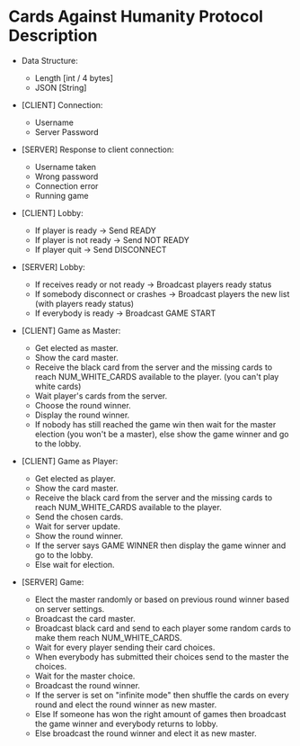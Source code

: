 # Cards Against Humanity Protocol Description

- Data Structure:
  - Length [int / 4 bytes]
  - JSON [String]

- [CLIENT] Connection:
  - Username
  - Server Password
- [SERVER] Response to client connection:
  - Username taken
  - Wrong password
  - Connection error
  - Running game

- [CLIENT] Lobby:
  - If player is ready -> Send READY
  - If player is not ready -> Send NOT READY
  - If player quit -> Send DISCONNECT
- [SERVER] Lobby:
  - If receives ready or not ready -> Broadcast players ready status
  - If somebody disconnect or crashes -> Broadcast players the new list (with players ready status)
  - If everybody is ready -> Broadcast GAME START

- [CLIENT] Game as Master:
  - Get elected as master.
  - Show the card master.
  - Receive the black card from the server and the missing cards to reach NUM_WHITE_CARDS available to the player. (you can't play white cards)
  - Wait player's cards from the server.
  - Choose the round winner.
  - Display the round winner.
  - If nobody has still reached the game win then wait for the master election (you won't be a master), else show the game winner and go to the lobby.
- [CLIENT] Game as Player:
  - Get elected as player.
  - Show the card master.
  - Receive the black card from the server and the missing cards to reach NUM_WHITE_CARDS available to the player.
  - Send the chosen cards.
  - Wait for server update.
  - Show the round winner.
  - If the server says GAME WINNER then display the game winner and go to the lobby.
  - Else wait for election.
- [SERVER] Game:
  - Elect the master randomly or based on previous round winner based on server settings.
  - Broadcast the card master.
  - Broadcast black card and send to each player some random cards to make them reach NUM_WHITE_CARDS.
  - Wait for every player sending their card choices.
  - When everybody has submitted their choices send to the master the choices.
  - Wait for the master choice.
  - Broadcast the round winner.
  - If the server is set on "infinite mode" then shuffle the cards on every round and elect the round winner as new master.
  - Else If someone has won the right amount of games then broadcast the game winner and everybody returns to lobby.
  - Else broadcast the round winner and elect it as new master. 